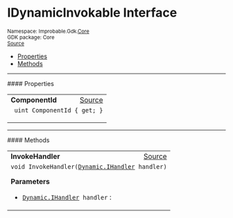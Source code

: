 
# IDynamicInvokable Interface
<sup>
Namespace: Improbable.Gdk.<a href="{{urlRoot}}/api/core-index">Core</a><br/>
GDK package: Core<br/>
<a href="https://www.github.com/spatialos/gdk-for-unity/blob/decea028/workers/unity/Packages/io.improbable.gdk.core/Dynamic/IDynamicInvokable.cs/#L3">Source</a>
<style>
a code {
                    padding: 0em 0.25em!important;
}
code {
                    background-color: #ffffff!important;
}
</style>
</sup>
<nav id="pageToc" class="page-toc"><ul><li><a href="#properties">Properties</a>
<li><a href="#methods">Methods</a>
</ul></nav>










</p>
<hr style="width:100%; border-top-color:#d8d8d8" />
#### Properties


</p>




<table width="100%">
    <tr>
        <td style="border-right:none"><a id="componentid"></a><b>ComponentId</b></td>
        <td style="border-left:none; text-align:right"><a href="https://www.github.com/spatialos/gdk-for-unity/blob/decea028/workers/unity/Packages/io.improbable.gdk.core/Dynamic/IDynamicInvokable.cs/#L5">Source</a></td>
    </tr>
    <tr>
        <td colspan="2">
<code> uint ComponentId { get; }</code></p>



</td>
    </tr>
</table>






</p>
<hr style="width:100%; border-top-color:#d8d8d8" />
#### Methods


</p>




<table width="100%">
    <tr>
        <td style="border-right:none"><a id="invokehandler-dynamic-ihandler"></a><b>InvokeHandler</b></td>
        <td style="border-left:none; text-align:right"><a href="https://www.github.com/spatialos/gdk-for-unity/blob/decea028/workers/unity/Packages/io.improbable.gdk.core/Dynamic/IDynamicInvokable.cs/#L6">Source</a></td>
    </tr>
    <tr>
        <td colspan="2">
<code>void InvokeHandler(<a href="{{urlRoot}}/api/core/dynamic/i-handler">Dynamic.IHandler</a> handler)</code></p>



</p>

<b>Parameters</b>

<ul>
<li><code><a href="{{urlRoot}}/api/core/dynamic/i-handler">Dynamic.IHandler</a> handler</code> : </li>
</ul>





</td>
    </tr>
</table>





